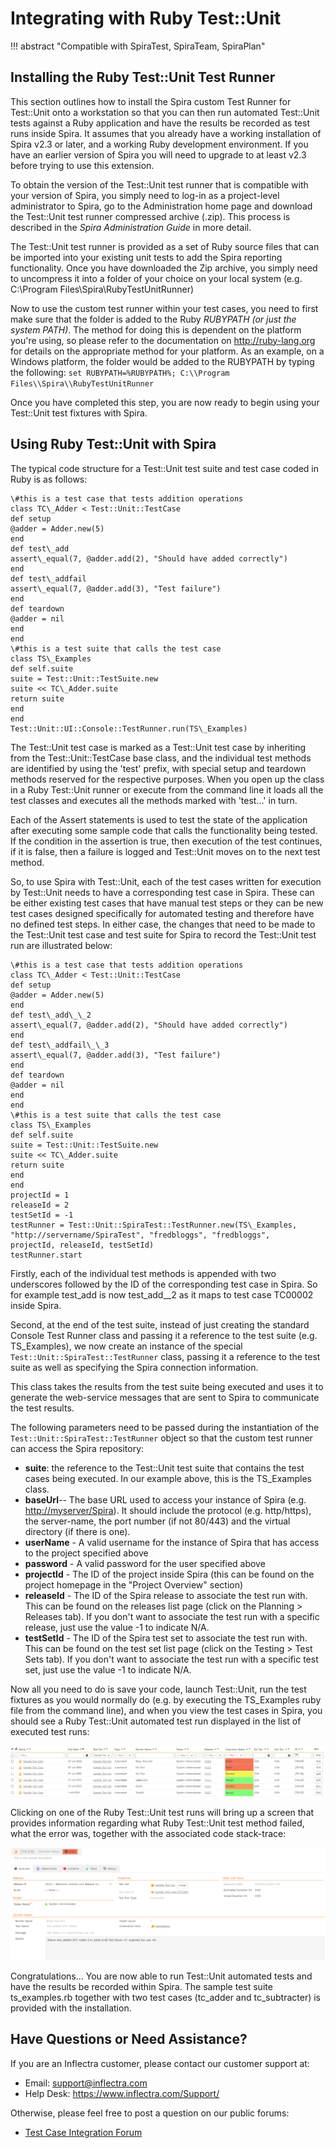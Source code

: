 # Integrating with Ruby Test::Unit
!!! abstract "Compatible with SpiraTest, SpiraTeam, SpiraPlan"

## Installing the Ruby Test::Unit Test Runner

This section outlines how to install the Spira custom Test Runner for Test::Unit onto a workstation so that you can then run automated Test::Unit tests against a Ruby application and have the results be recorded as test runs inside Spira. It assumes that you already have a working installation of Spira v2.3 or later, and a working Ruby development environment. If you have an earlier version of Spira you will need to upgrade to at least v2.3 before trying to use this extension.

To obtain the version of the Test::Unit test runner that is compatible with your version of Spira, you simply need to log-in as a project-level administrator to Spira, go to the Administration home page and download the Test::Unit test runner compressed archive (.zip). This process is described in the *Spira Administration Guide* in more detail.

The Test::Unit test runner is provided as a set of Ruby source files that can be imported into your existing unit tests to add the Spira reporting functionality. Once you have downloaded the Zip archive, you simply need to uncompress it into a folder of your choice on your local system (e.g. C:\\Program Files\\Spira\\RubyTestUnitRunner)

Now to use the custom test runner within your test cases, you need to first make sure that the folder is added to the Ruby *RUBYPATH (or just the system PATH)*. The method for doing this is dependent on the platform you're using, so please refer to the documentation on <http://ruby-lang.org> for details on the appropriate method for your platform. As an example, on a Windows platform, the folder would be added to the RUBYPATH by typing the following: `set RUBYPATH=%RUBYPATH%; C:\\Program Files\\Spira\\RubyTestUnitRunner`

Once you have completed this step, you are now ready to begin using your Test::Unit test fixtures with Spira.

## Using Ruby Test::Unit with Spira
The typical code structure for a Test::Unit test suite and test case coded in Ruby is as follows:

```
\#this is a test case that tests addition operations
class TC\_Adder < Test::Unit::TestCase
def setup
@adder = Adder.new(5)
end
def test\_add
assert\_equal(7, @adder.add(2), "Should have added correctly")
end
def test\_addfail
assert\_equal(7, @adder.add(3), "Test failure")
end
def teardown
@adder = nil
end
end
\#this is a test suite that calls the test case
class TS\_Examples
def self.suite
suite = Test::Unit::TestSuite.new
suite << TC\_Adder.suite
return suite
end
end
Test::Unit::UI::Console::TestRunner.run(TS\_Examples)
```

The Test::Unit test case is marked as a Test::Unit test case by inheriting from the Test::Unit::TestCase base class, and the individual test methods are identified by using the 'test' prefix, with special setup and teardown methods reserved for the respective purposes. When you open up the class in a Ruby Test::Unit runner or execute from the command line it loads all the test classes and executes all the methods marked with 'test...' in turn.

Each of the Assert statements is used to test the state of the application after executing some sample code that calls the functionality being tested. If the condition in the assertion is true, then execution of the test continues, if it is false, then a failure is logged and Test::Unit moves on to the next test method.

So, to use Spira with Test::Unit, each of the test cases written for execution by Test::Unit needs to have a corresponding test case in Spira. These can be either existing test cases that have manual test steps or they can be new test cases designed specifically for automated testing and therefore have no defined test steps. In either case, the changes that need to be made to the Test::Unit test case and test suite for Spira to record the Test::Unit test run are illustrated below:

```
\#this is a test case that tests addition operations
class TC\_Adder < Test::Unit::TestCase
def setup
@adder = Adder.new(5)
end
def test\_add\_\_2
assert\_equal(7, @adder.add(2), "Should have added correctly")
end
def test\_addfail\_\_3
assert\_equal(7, @adder.add(3), "Test failure")
end
def teardown
@adder = nil
end
end
\#this is a test suite that calls the test case
class TS\_Examples
def self.suite
suite = Test::Unit::TestSuite.new
suite << TC\_Adder.suite
return suite
end
end
projectId = 1
releaseId = 2
testSetId = -1
testRunner = Test::Unit::SpiraTest::TestRunner.new(TS\_Examples,
"http://servername/SpiraTest", "fredbloggs", "fredbloggs",
projectId, releaseId, testSetId)
testRunner.start
```

Firstly, each of the individual test methods is appended with two underscores followed by the ID of the corresponding test case in Spira. So for example test\_add is now test\_add\_\_2 as it maps to test case TC00002 inside Spira.

Second, at the end of the test suite, instead of just creating the standard Console Test Runner class and passing it a reference to the test suite (e.g. TS\_Examples), we now create an instance of the special `Test::Unit::SpiraTest::TestRunner` class, passing it a reference to the test suite as well as specifying the Spira connection information.

This class takes the results from the test suite being executed and uses it to generate the web-service messages that are sent to Spira to communicate the test results.

The following parameters need to be passed during the instantiation of the `Test::Unit::SpiraTest::TestRunner` object so that the custom test runner can access the Spira repository:

- **suite**: the reference to the Test::Unit test suite that contains the test cases being executed. In our example above, this is the TS\_Examples class.
- **baseUrl**-- The base URL used to access your instance of Spira (e.g. <http://myserver/Spira>). It should include the protocol (e.g. http/https), the server-name, the port number (if not 80/443) and the virtual directory (if there is one).
- **userName** - A valid username for the instance of Spira that has access to the project specified above
- **password** - A valid password for the user specified above
- **projectId** - The ID of the project inside Spira (this can be found on the project homepage in the "Project Overview" section)
- **releaseId** - The ID of the Spira release to associate the test run with. This can be found on the releases list page (click on the Planning \> Releases tab). If you don't want to associate the test run with a specific release, just use the value -1 to indicate N/A.
- **testSetId** - The ID of the Spira test set to associate the test run with. This can be found on the test set list page (click on the Testing \> Test Sets tab). If you don't want to associate the test run with a specific test set, just use the value -1 to indicate N/A.

Now all you need to do is save your code, launch Test::Unit, run the test fixtures as you would normally do (e.g. by executing the TS\_Examples ruby file from the command line), and when you view the test cases in Spira, you should see a Ruby Test::Unit automated test run displayed in the list of executed test runs:

![](img/Integrating_with_Ruby_TestUnit_19.png)

Clicking on one of the Ruby Test::Unit test runs will bring up a screen that provides information regarding what Ruby Test::Unit test method failed, what the error was, together with the associated code stack-trace:

![](img/Integrating_with_Ruby_TestUnit_20.png)

Congratulations... You are now able to run Test::Unit automated tests and have the results be recorded within Spira. The sample test suite ts\_examples.rb together with two test cases (tc\_adder and tc\_subtracter) is provided with the installation.

## Have Questions or Need Assistance?
If you are an Inflectra customer, please contact our customer support at:

- Email: support@inflectra.com
- Help Desk: https://www.inflectra.com/Support/

Otherwise, please feel free to post a question on our public forums:

- [Test Case Integration Forum](https://www.inflectra.com/Support/Forum/integrations/unit-testing/List.aspx)